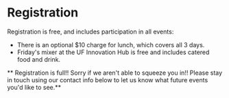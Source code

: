 # Registration

Registration is free, and includes participation in all events:
* There is an optional $10 charge for lunch, which covers all 3 days.
* Friday's mixer at the UF Innovation Hub is free and includes catered food and drink.

** Registration is full!! Sorry if we aren't able to squeeze you in!! Please stay in touch using our contact info below to let us know what future events you'd like to see.**
